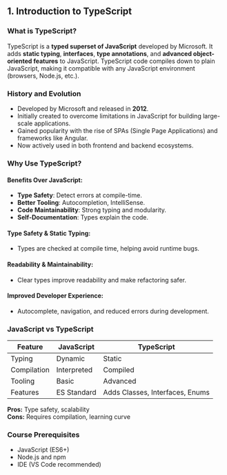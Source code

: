 ## 1. Introduction to TypeScript

### What is TypeScript?
TypeScript is a **typed superset of JavaScript** developed by Microsoft. It adds **static typing**, **interfaces**, **type annotations**, and **advanced object-oriented features** to JavaScript. TypeScript code compiles down to plain JavaScript, making it compatible with any JavaScript environment (browsers, Node.js, etc.).

### History and Evolution
- Developed by Microsoft and released in **2012**.
- Initially created to overcome limitations in JavaScript for building large-scale applications.
- Gained popularity with the rise of SPAs (Single Page Applications) and frameworks like Angular.
- Now actively used in both frontend and backend ecosystems.

### Why Use TypeScript?

#### Benefits Over JavaScript:
- **Type Safety**: Detect errors at compile-time.
- **Better Tooling**: Autocompletion, IntelliSense.
- **Code Maintainability**: Strong typing and modularity.
- **Self-Documentation**: Types explain the code.

#### Type Safety & Static Typing:
- Types are checked at compile time, helping avoid runtime bugs.

#### Readability & Maintainability:
- Clear types improve readability and make refactoring safer.

#### Improved Developer Experience:
- Autocomplete, navigation, and reduced errors during development.

### JavaScript vs TypeScript

| Feature | JavaScript | TypeScript |
|--------|------------|------------|
| Typing | Dynamic | Static |
| Compilation | Interpreted | Compiled |
| Tooling | Basic | Advanced |
| Features | ES Standard | Adds Classes, Interfaces, Enums |

**Pros:** Type safety, scalability  
**Cons:** Requires compilation, learning curve

### Course Prerequisites
- JavaScript (ES6+)
- Node.js and npm
- IDE (VS Code recommended)
